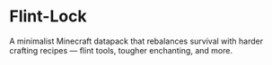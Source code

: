 # Flint-Lock
A minimalist Minecraft datapack that rebalances survival with harder crafting recipes — flint tools, tougher enchanting, and more.
